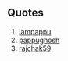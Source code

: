 ## Quotes
1. [iampappu](https://github.com/iampappu/)
2. [pappughosh](https://github.com/pappughosh/)
2. [rajchak59](https://github.com/rajchak59/)
